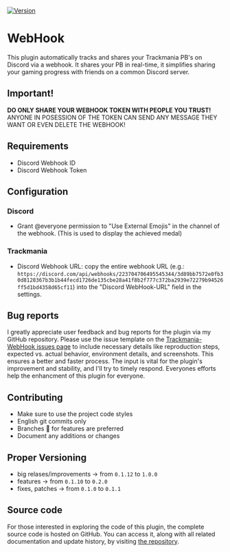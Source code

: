 [![Version](https://img.shields.io/badge/dynamic/json?color=pink&label=Version&query=version&url=https%3A%2F%2Fopenplanet.dev%2Fapi%2Fplugin%2F524)](https://openplanet.dev/plugin/webhook)


# WebHook
This plugin automatically tracks and shares your Trackmania PB's on Discord via a webhook. It shares your PB in real-time, it simplifies sharing your gaming progress with friends on a common Discord server.


## Important!
**DO ONLY SHARE YOUR WEBHOOK TOKEN WITH PEOPLE YOU TRUST!**
ANYONE IN POSESSION OF THE TOKEN CAN SEND ANY MESSAGE THEY WANT OR EVEN DELETE THE WEBHOOK!

## Requirements
* Discord Webhook ID
* Discord Webhook Token

## Configuration
  ### Discord
  * Grant @everyone permission to "Use External Emojis" in the channel of the webhook. (This is used to display the achieved medal)
  ### Trackmania
  * Discord Webhook URL: copy the entire webhook URL (e.g.: `https://discord.com/api/webhooks/223704706495545344/3d89bb7572e0fb30d8128367b3b1b44fecd1726de135cbe28a41f8b2f777c372ba2939e72279b94526ff5d1bd4358d65cf11`) into the "Discord WebHook-URL" field in the settings.


## Bug reports
I greatly appreciate user feedback and bug reports for the plugin via my GitHub repository. Please use the issue template on the [Trackmania-WebHook issues page](https://github.com/BenG-07/Trackmania-WebHook/issues) to include necessary details like reproduction steps, expected vs. actual behavior, environment details, and screenshots. This ensures a better and faster process. The input is vital for the plugin's improvement and stability, and I'll try to timely respond. Everyones efforts help the enhancment of this plugin for everyone.

## Contributing
- Make sure to use the project code styles
- English git commits only
- Branches 🌱 for features are preferred
- Document any additions or changes


## Proper Versioning
- big relases/improvements -> from `0.1.12` to `1.0.0`
- features -> from `0.1.10` to `0.2.0`
- fixes, patches -> from `0.1.0` to `0.1.1`

## Source code
For those interested in exploring the code of this plugin, the complete source code is hosted on GitHub. You can access it, along with all related documentation and update history, by visiting [the repository](https://github.com/BenG-07/Trackmania-WebHook).
